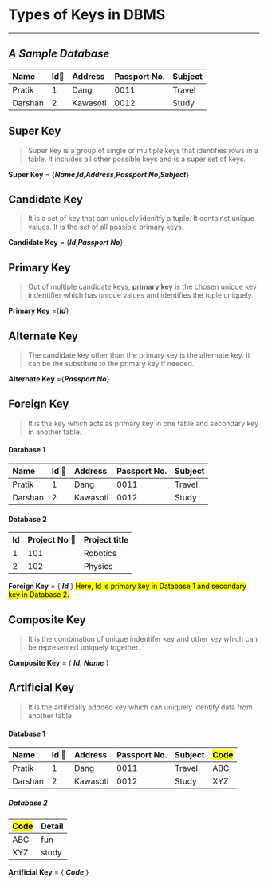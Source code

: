 # Types of Keys in DBMS
---
## *A Sample Database*

| Name | Id:key: | Address | Passport No. | Subject |
|:-----|:-----|:--------|:-------------|:--------|
|Pratik|1|Dang|0011|Travel|
|Darshan|2|Kawasoti|0012|Study|

## Super Key
> Super key is a group of single or multiple keys that identifies rows in a table. It includes all other possible keys and is a super set of keys.

**Super Key** = {***Name***,***Id***,***Address***,***Passport No***,***Subject***}

## Candidate Key
> It is a set of key that can uniquely idenitfy a tuple. It containst unique values. It is the set of all possible primary keys.

**Candidate Key** = {***Id***,***Passport No***}

## Primary Key 
> Out of multiple candidate keys, **primary key** is the chosen unique key indentifier which has unique values and identifies the tuple uniquely.

**Primary Key** ={***Id***}

## Alternate Key 
> The candidate key other than the primary key is the
alternate key. It can be the substitute to the primary key if needed.

**Alternate Key** ={***Passport No***}

## Foreign Key
> It is the key which acts as primary key in one table and secondary key in another table.

#### Database 1

| Name | Id :key: | Address | Passport No. | Subject |
|:-----|:-----|:--------|:-------------|:--------|
|Pratik|1|Dang|0011|Travel|
|Darshan|2|Kawasoti|0012|Study|

#### Database 2

| Id | Project No :key:| Project title |
|:--|:--|:--|
|1|101|Robotics|
|2|102|Physics|

**Foreign Key** = { ***Id*** }
<mark>Here, Id is primary key in Database 1 and secondary key in Database 2.

## Composite Key
> It is the combination of unique indentifer key and other key which can be represented uniquely together.

**Composite Key** = { ***Id***, ***Name*** }

## Artificial Key 
> It is the artificially addded key which can uniquely identify data from another table.

#### Database 1

| Name | Id :key: | Address | Passport No. |Subject |<mark> Code |
|:-----|:-----|:--------|:-------------|:--------|:--|
|Pratik|1|Dang|0011|Travel|ABC|
|Darshan|2|Kawasoti|0012|Study|XYZ|

##### Database 2

|<mark>Code| Detail |
|:--|:--|
|ABC|fun|
|XYZ|study|

**Artificial Key** = { ***Code*** }





